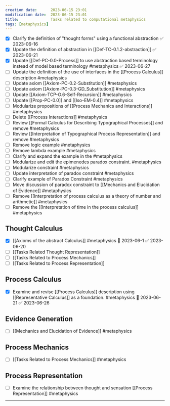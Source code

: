 ```yaml
---
creation date:		2023-06-15 23:01
modification date:	2023-06-15 23:01
title: 				Tasks related to computational metaphysics
tags: [metaphysics]
---
```

- [x] Clarify the definition of "thought forms" using a functional abstraction ✅ 2023-06-16
- [x] Update the definition of abstraction in [[Def-TC-0.1.2-abstraction]] ✅ 2023-06-21
- [x] Update [[Def-PC-0.0-Process]] to use abstraction based terminology instead of model based terminology #metaphysics ✅ 2023-06-27
- [ ] Update the definition of the use of interfaces in the [[Process Calculus]] description #metaphysics 
- [ ] Update axiom [[Axiom-PC-0.2-Substitution]] #metaphysics 
- [ ] Update axiom [[Axiom-PC-0.3-GD_Substitution]] #metaphysics 
- [ ] Update [[Axiom-TCP-O.6-Self-Recursion]] #metaphysics 
- [ ] Update [[Prop-PC-0.0]] and [[Iso-EM-0.4]] #metaphysics 
- [ ] Modularize propositions of [[Process Mechanics and Interactions]] #metaphysics 
- [ ] Delete [[Process Interactions]] #metaphysics 
- [ ] Review [[Formal Calculus for Describing Typographical Processes]] and remove #metaphysics 
- [ ] Review [[Interpretation of Typographical Process Representation]] and remove #metaphysics 
- [ ] Remove  logic example #metaphysics 
- [ ] Remove lambda example #metaphysics 
- [ ] Clarify and expand the example in the #metaphysics 
- [ ] Modularize and edit the epimenedes paradox constraint. #metaphysics 
- [ ] Modularize constraint #metaphysics 
- [ ] Update interpretation of paradox constraint #metaphysics 
- [ ] Clarify example of Paradox Constraint #metaphysics 
- [ ] Move discussion of paradox constraint to [[Mechanics and Elucidation of Evidence]] #metaphysics 
- [ ] Remove [[Interpretation of process calculus as a theory of number and arithmetic]] #metaphysics 
- [ ] Remove the [[Interpretation of time in the process calculus]] #metaphysics 

## Thought Calculus
- [x] [[Axioms of the abstract Calculus]] #metaphysics 📅 2023-06-1 ✅ 2023-06-20
- [ ] [[Tasks Related Thought Representation]]
- [ ] [[Tasks Related to Process Mechanics]]
- [ ] [[Tasks Related to Process Representation]]

## Process Calculus
- [x] Examine and revise [[Process Calculus]] description using [[Representative Calculus]] as a foundation. #metaphysics 📅 2023-06-21 ✅ 2023-06-26

## Evidence Generation
- [ ] [[Mechanics and Elucidation of Evidence]] #metaphysics 

## Process Mechanics
- [ ] [[Tasks Related to Process Mechanics]] #metaphysics 

## Process Representation
- [ ] Examine the relationship between thought and sensation [[Process Representation]] #metaphysics 
---
[^1]:: [[Research and Development/Fundamental Metaphysics/Metaphysics|Metaphysics]]